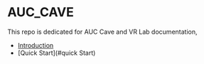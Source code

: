 # AUC_CAVE

This repo is dedicated for AUC Cave and VR Lab documentation,
- [Introduction](#introduction)
- [Quick Start](#quick Start)
